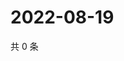 # 2022-08-19

共 0 条

<!-- BEGIN WEIBO -->
<!-- 最后更新时间 Fri Aug 19 2022 12:39:06 GMT+0800 (China Standard Time) -->

<!-- END WEIBO -->
